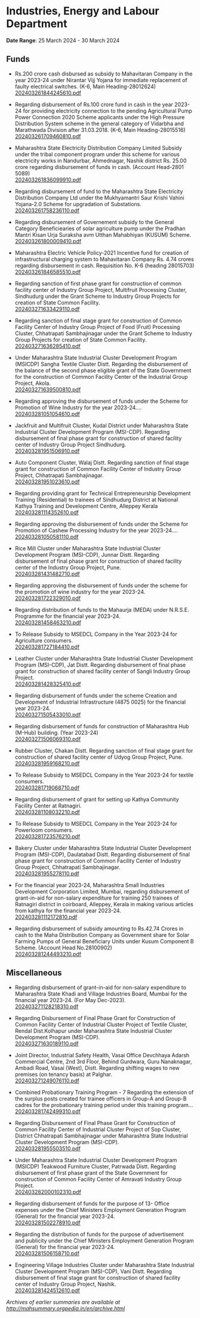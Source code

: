 # Industries, Energy and Labour Department

**Date Range**: 25 March 2024 - 30 March 2024


## Funds
- Rs.200 crore cash disbursed as subsidy to Mahavitaran Company in the year 2023-24 under Nirantar Vijj Yojana for immediate replacement of faulty electrical switches. (K-6, Main Heading-28012624)\
  [202403261844245610.pdf](https://gr.maharashtra.gov.in/Site/Upload/Government%20Resolutions/English/202403261844245610.pdf)

- Regarding disbursement of Rs.100 crore fund in cash in the year 2023-24 for providing electricity connection to the pending Agricultural Pump Power Connection 2020 Scheme applicants under the High Pressure Distribution System scheme in the general category of Vidarbha and Marathwada Division after 31.03.2018. (K-6, Main Heading-28015516)\
  [202403261709460810.pdf](https://gr.maharashtra.gov.in/Site/Upload/Government%20Resolutions/English/202403261709460810.pdf)

- Maharashtra State Electricity Distribution Company Limited Subsidy under the tribal component program under this scheme for various electricity works in Nandurbar, Ahmednagar, Nashik district Rs. 25.00 crore regarding disbursement of funds in cash. (Account Head-2801 5089)\
  [202403261836099910.pdf](https://gr.maharashtra.gov.in/Site/Upload/Government%20Resolutions/English/202403261836099910.pdf)

- Regarding disbursement of fund to the Maharashtra State Electricity Distribution Company Ltd under the Mukhyamantri Saur Krishi Vahini Yojana-2.0 Scheme for upgradation of Substations.\
  [202403261758236110.pdf](https://gr.maharashtra.gov.in/Site/Upload/Government%20Resolutions/English/202403261758236110.pdf)

- Regarding disbursement of Governement subsidy to the General Category Beneficiearies of solar agriculture pump under the Pradhan Mantri Kisan Urja Suraksha avm Utthan Mahabhiyan (KUSUM) Scheme.\
  [202403261800009410.pdf](https://gr.maharashtra.gov.in/Site/Upload/Government%20Resolutions/English/202403261800009410.pdf)

- Maharashtra Electric Vehicle Policy-2021 Incentive fund for creation of infrastructural charging system to Mahavitaran Company Rs. 4.74 crores regarding disbursement in cash. Requisition No. K-6 (heading 28015703)\
  [202403261846585510.pdf](https://gr.maharashtra.gov.in/Site/Upload/Government%20Resolutions/English/202403261846585510.pdf)

- Regarding sanction of first phase grant for construction of common facility center of Industry Group Project, Multifruit Processing Cluster, Sindhudurg under the Grant Scheme to Industry Group Projects for creation of State Common Facility.\
  [202403271633429110.pdf](https://gr.maharashtra.gov.in/Site/Upload/Government%20Resolutions/English/202403271633429110.pdf)

- Regarding sanction of final stage grant for construction of Common Facility Center of Industry Group Project of Food (Fruit) Processing Cluster, Chhatrapati Sambhajinagar under the Grant Scheme to Industry Group Projects for creation of State Common Facility.\
  [202403271636285410.pdf](https://gr.maharashtra.gov.in/Site/Upload/Government%20Resolutions/English/202403271636285410.pdf)

- Under Maharashtra State Industrial Cluster Development Program (MSICDP) Sangha Textile Cluster Distt. Regarding the disbursement of the balance of the second phase eligible grant of the State Government for the construction of Common Facility Center of the Industrial Group Project, Akola.\
  [202403271639500810.pdf](https://gr.maharashtra.gov.in/Site/Upload/Government%20Resolutions/English/202403271639500810.pdf)

- Regarding approving the disbursement of funds under the Scheme for Promotion of Wine Industry for the year 2023-24....\
  [202403281051054610.pdf](https://gr.maharashtra.gov.in/Site/Upload/Government%20Resolutions/English/202403281051054610.pdf)

- Jackfruit and Multifruit Cluster, Kudal District under Maharashtra State Industrial Cluster Development Program (MSI-CDP). Regarding disbursement of final phase grant for construction of shared facility center of Industry Group Project Sindhudurg.\
  [202403281951506910.pdf](https://gr.maharashtra.gov.in/Site/Upload/Government%20Resolutions/English/202403281951506910.pdf)

- Auto Component Cluster, Walaj Distt. Regarding sanction of final stage grant for construction of Common Facility Center of Industry Group Project, Chhatrapati Sambhajinagar.\
  [202403281951023610.pdf](https://gr.maharashtra.gov.in/Site/Upload/Government%20Resolutions/English/202403281951023610.pdf)

- Regarding providing grant for Technical Entrepreneurship Development Training (Residential) to trainees of Sindhudurg District at National Kathya Training and Development Centre, Alleppey Kerala\
  [202403281114352610.pdf](https://gr.maharashtra.gov.in/Site/Upload/Government%20Resolutions/English/202403281114352610.pdf)

- Regarding approving the disbursement of funds under the Scheme for Promotion of Cashew Processing Industry for the year 2023-24....\
  [202403281050581110.pdf](https://gr.maharashtra.gov.in/Site/Upload/Government%20Resolutions/English/202403281050581110.pdf)

- Rice Mill Cluster under Maharashtra State Industrial Cluster Development Program (MSI-CDP), Junnar Distt. Regarding disbursement of final phase grant for construction of shared facility center of the Industry Group Project, Pune.\
  [202403281431482710.pdf](https://gr.maharashtra.gov.in/Site/Upload/Government%20Resolutions/English/202403281431482710.pdf)

- Regarding approving the disbursement of funds under the scheme for the promotion of wine industry for the year 2023-24.\
  [202403281722329010.pdf](https://gr.maharashtra.gov.in/Site/Upload/Government%20Resolutions/English/202403281722329010.pdf)

- Regarding distribution of funds to the Mahaurja (MEDA) under N.R.S.E. Programme for the financial year 2023-24.\
  [202403281458463210.pdf](https://gr.maharashtra.gov.in/Site/Upload/Government%20Resolutions/English/202403281458463210.pdf)

- To Release Subsidy to MSEDCL Company in the Year 2023-24 for Agriculture consumers.\
  [202403281727184410.pdf](https://gr.maharashtra.gov.in/Site/Upload/Government%20Resolutions/English/202403281727184410.pdf)

- Leather Cluster under Maharashtra State Industrial Cluster Development Program (MSI-CDP), Jat Distt. Regarding disbursement of final phase grant for construction of shared facility center of Sangli Industry Group Project.\
  [202403281428325410.pdf](https://gr.maharashtra.gov.in/Site/Upload/Government%20Resolutions/English/202403281428325410.pdf)

- Regarding disbursement of funds under the scheme Creation and Development of Industrial Infrastructure (4875 0025) for the financial year 2023-24.\
  [202403271505433010.pdf](https://gr.maharashtra.gov.in/Site/Upload/Government%20Resolutions/English/202403271505433010.pdf)

- Regarding disbursement of funds for construction of Maharashtra Hub (M-Hub) building. (Year 2023-24)\
  [202403271506069310.pdf](https://gr.maharashtra.gov.in/Site/Upload/Government%20Resolutions/English/202403271506069310.pdf)

- Rubber Cluster, Chakan Distt. Regarding sanction of final stage grant for construction of shared facility center of Udyog Group Project, Pune.\
  [202403281959168210.pdf](https://gr.maharashtra.gov.in/Site/Upload/Government%20Resolutions/English/202403281959168210.pdf)

- To Release Subsidy to MSEDCL Company in the Year 2023-24 for textile consumers.\
  [202403281719068710.pdf](https://gr.maharashtra.gov.in/Site/Upload/Government%20Resolutions/English/202403281719068710.pdf)

- Regarding disbursement of grant for setting up Kathya Community Facility Center at Ratnagiri.\
  [202403281108032210.pdf](https://gr.maharashtra.gov.in/Site/Upload/Government%20Resolutions/English/202403281108032210....pdf)

- To Release Subsidy to MSEDCL Company in the Year 2023-24 for Powerloom consumers.\
  [202403281723576210.pdf](https://gr.maharashtra.gov.in/Site/Upload/Government%20Resolutions/English/202403281723576210.pdf)

- Bakery Cluster under Maharashtra State Industrial Cluster Development Program (MSI-CDP), Daulatabad Distt. Regarding disbursement of final phase grant for construction of Common Facility Center of Industry Group Project, Chhatrapati Sambhajinagar.\
  [202403281955278110.pdf](https://gr.maharashtra.gov.in/Site/Upload/Government%20Resolutions/English/202403281955278110.pdf)

- For the financial year 2023-24, Maharashtra Small Industries Development Corporation Limited, Mumbai, regarding disbursement of grant-in-aid for non-salary expenditure for training 250 trainees of Ratnagiri district in coirboard, Alleppey, Kerala in making various articles from kathya for the financial year 2023-24.\
  [202403281112172810.pdf](https://gr.maharashtra.gov.in/Site/Upload/Government%20Resolutions/English/202403281112172810...pdf)

- Regarding disbursement of subsidy amounting to Rs.42.74 Crores in cash to the Maha Distribution Company as Government share for Solar Farming Pumps of General Beneficiary Units under Kusum Component B Scheme. (Account Head No.28100902)\
  [202403281244493210.pdf](https://gr.maharashtra.gov.in/Site/Upload/Government%20Resolutions/English/202403281244493210.pdf)

## Miscellaneous
- Regarding disbursement of grant-in-aid for non-salary expenditure to Maharashtra State Khadi and Village Industries Board, Mumbai for the financial year 2023-24. (For May Dec-2023).\
  [202403271128218310.pdf](https://gr.maharashtra.gov.in/Site/Upload/Government%20Resolutions/English/202403271128218310.pdf)

- Regarding Disbursement of Final Phase Grant for Construction of Common Facility Center of Industrial Cluster Project of Textile Cluster, Rendal Dist.Kolhapur under Maharashtra State Industrial Cluster Development Program (MSI-CDP).\
  [202403271630189110.pdf](https://gr.maharashtra.gov.in/Site/Upload/Government%20Resolutions/English/202403271630189110.pdf)

- Joint Director, Industrial Safety  Health, Vasai Office Devchhaya Adarsh Commercial Centre, 2nd  3rd Floor, Behind Gurdwara, Guru Nanaknagar, Ambadi Road, Vasai (West), Distt. Regarding shifting wages to new premises (on tenancy basis) at Palghar.\
  [202403271249076110.pdf](https://gr.maharashtra.gov.in/Site/Upload/Government%20Resolutions/English/202403271249076110.pdf)

- Combined Probationary Training Program - 7 Regarding the extension of the surplus posts created for trainee officers in Group-A and Group-B cadres for the probationary training period under this training program...\
  [202403281742499310.pdf](https://gr.maharashtra.gov.in/Site/Upload/Government%20Resolutions/English/202403281742499310.pdf)

- Regarding Disbursement of Final Phase Grant for Construction of Common Facility Center of Industrial Cluster Project of Sop Cluster, District Chhatrapati Sambhajinagar under Maharashtra State Industrial Cluster Development Program (MSI-CDP).\
  [202403281955503510.pdf](https://gr.maharashtra.gov.in/Site/Upload/Government%20Resolutions/English/202403281955503510.pdf)

- Under Maharashtra State Industrial Cluster Development Program (MSICDP) Teakwood Furniture Cluster, Patrwada Distt. Regarding disbursement of first phase grant of the State Government for construction of Common Facility Center of Amravati Industry Group Project.\
  [202403282000102310.pdf](https://gr.maharashtra.gov.in/Site/Upload/Government%20Resolutions/English/202403282000102310.pdf)

- Regarding disbursement of funds for the purpose of 13- Office expenses under the Chief Ministers Employment Generation Program (General) for the financial year 2023-24.\
  [202403281502278910.pdf](https://gr.maharashtra.gov.in/Site/Upload/Government%20Resolutions/English/202403281502278910.pdf)

- Regarding the distribution of funds for the purpose of advertisement and publicity under the Chief Ministers Employment Generation Program (General) for the financial year 2023-24.\
  [202403281506158710.pdf](https://gr.maharashtra.gov.in/Site/Upload/Government%20Resolutions/English/202403281506158710.pdf)

- Engineering Village Industries Cluster under Maharashtra State Industrial Cluster Development Program (MSI-CDP), Vani Distt. Regarding disbursement of final stage grant for construction of shared facility center of Industry Group Project, Nashik.\
  [202403281424512610.pdf](https://gr.maharashtra.gov.in/Site/Upload/Government%20Resolutions/English/202403281424512610.pdf)


*Archives of earlier summaries are available at http://mahsummary.orgpedia.in/en/archive.html*